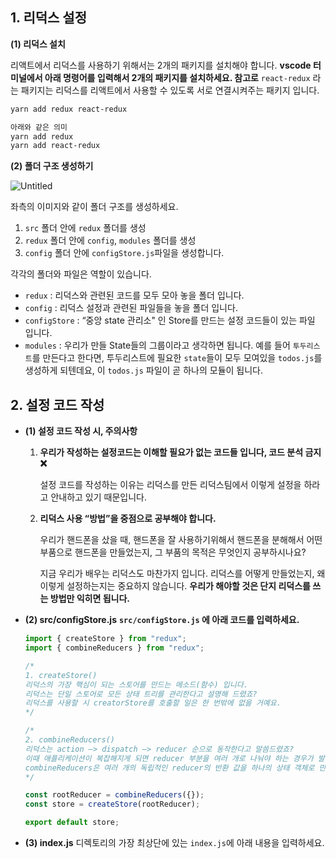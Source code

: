 ## 1. 리덕스 설정

**(1) 리덕스 설치**

리액트에서 리덕스를 사용하기 위해서는 2개의 패키지를 설치해야 합니다. **vscode 터미널에서 아래 명령어를 입력해서 2개의 패키지를 설치하세요. 참고로** `react-redux` 라는 패키지는 리덕스를 리액트에서 사용할 수 있도록 서로 연결시켜주는 패키지 입니다.

```bash
yarn add redux react-redux

아래와 같은 의미
yarn add redux
yarn add react-redux
```

**(2) 폴더 구조 생성하기**

![Untitled](https://teamsparta.notion.site/image/https%3A%2F%2Fs3-us-west-2.amazonaws.com%2Fsecure.notion-static.com%2F297e14ad-99cf-4666-88fd-2b33d88edf4c%2FUntitled.png?id=77ee6913-922c-492c-b3bc-37e2be394ba6&table=block&spaceId=83c75a39-3aba-4ba4-a792-7aefe4b07895&width=480&userId=&cache=v2)

좌측의 이미지와 같이 폴더 구조를 생성하세요.

1. `src` 폴더 안에 `redux` 폴더를 생성
2. `redux` 폴더 안에 `config`, `modules` 폴더를 생성
3. `config` 폴더 안에 `configStore.js`파일을 생성합니다.

각각의 폴더와 파일은 역할이 있습니다.

- `redux` : 리덕스와 관련된 코드를 모두 모아 놓을 폴더 입니다.
- `config` : 리덕스 설정과 관련된 파일들을 놓을 폴더 입니다.
- `configStore` : “중앙 state 관리소" 인 Store를 만드는 설정 코드들이 있는 파일 입니다.
- `modules` : 우리가 만들 State들의 그룹이라고 생각하면 됩니다. 예를 들어 `투두리스트`를 만든다고 한다면, 투두리스트에 필요한 `state`들이 모두 모여있을 `todos.js`를 생성하게 되텐데요, 이 `todos.js` 파일이 곧 하나의 모듈이 됩니다.

## 2. 설정 코드 작성

- **(1) 설정 코드 작성 시, 주의사항**
  1. **우리가 작성하는 설정코드는 이해할 필요가 없는 코드들 입니다, 코드 분석 금지 ❌**

     설정 코드를 작성하는 이유는 리덕스를 만든 리덕스팀에서 이렇게 설정을 하라고 안내하고 있기 때문입니다.

  2. **리덕스 사용 “방법”을 중점으로 공부해야 합니다.**

     우리가 핸드폰을 샀을 때, 핸드폰을 잘 사용하기위해서 핸드폰을 분해해서 어떤 부품으로 핸드폰을 만들었는지, 그 부품의 목적은 무엇인지 공부하시나요?

     지금 우리가 배우는 리덕스도 마찬가지 입니다. 리덕스를 어떻게 만들었는지, 왜 이렇게 설정하는지는 중요하지 않습니다. **우리가 해야할 것은 단지 리덕스를 쓰는 방법만 익히면 됩니다.**
- **(2) src/configStore.js**
  **`src/configStore.js` 에 아래 코드를 입력하세요.**
  ```jsx
  import { createStore } from "redux";
  import { combineReducers } from "redux";

  /*
  1. createStore()
  리덕스의 가장 핵심이 되는 스토어를 만드는 메소드(함수) 입니다. 
  리덕스는 단일 스토어로 모든 상태 트리를 관리한다고 설명해 드렸죠? 
  리덕스를 사용할 시 creatorStore를 호출할 일은 한 번밖에 없을 거예요.
  */

  /*
  2. combineReducers()
  리덕스는 action —> dispatch —> reducer 순으로 동작한다고 말씀드렸죠? 
  이때 애플리케이션이 복잡해지게 되면 reducer 부분을 여러 개로 나눠야 하는 경우가 발생합니다. 
  combineReducers은 여러 개의 독립적인 reducer의 반환 값을 하나의 상태 객체로 만들어줍니다.
  */

  const rootReducer = combineReducers({});
  const store = createStore(rootReducer);

  export default store;
  ```
- **(3) index.js**
  디렉토리의 가장 최상단에 있는 `index.js`에 아래 내용을 입력하세요.
